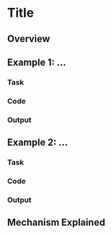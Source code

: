 # Title

## Overview


## Example 1: ...

### Task

### Code

### Output


## Example 2: ...

### Task

### Code

### Output


## Mechanism Explained